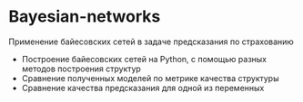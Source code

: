 # Bayesian-networks
Применение байесовских сетей в задаче предсказания по страхованию
* Построение байесовских сетей на Python, с помощью разных методов построения структур
* Сравнение полученных моделей по метрике качества структуры
* Сравнение качества предсказания для одной из переменных
